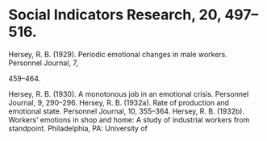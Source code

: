 # Social Indicators Research, 20, 497–516.

Hersey, R. B. (1929). Periodic emotional changes in male workers. Personnel Journal, 7,

459–464.

Hersey, R. B. (1930). A monotonous job in an emotional crisis. Personnel Journal, 9, 290–296. Hersey, R. B. (1932a). Rate of production and emotional state. Personnel Journal, 10, 355–364. Hersey, R. B. (1932b). Workers’ emotions in shop and home: A study of industrial workers from standpoint. Philadelphia, PA: University of